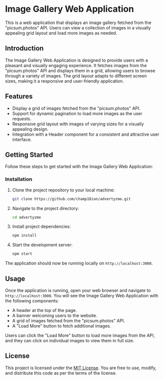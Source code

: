 
# Image Gallery Web Application

This is a web application that displays an image gallery fetched from the "picsum.photos" API. Users can view a collection of images in a visually appealing grid layout and load more images as needed.

## Introduction

The Image Gallery Web Application is designed to provide users with a pleasant and visually engaging experience. It fetches images from the "picsum.photos" API and displays them in a grid, allowing users to browse through a variety of images. The grid layout adapts to different screen sizes, making it a responsive and user-friendly application.

## Features

- Display a grid of images fetched from the "picsum.photos" API.
- Support for dynamic pagination to load more images as the user requests.
- Responsive grid layout with images of varying sizes for a visually appealing design.
- Integration with a Header component for a consistent and attractive user interface.

## Getting Started

Follow these steps to get started with the Image Gallery Web Application:

### Installation

1. Clone the project repository to your local machine:

   ```bash
   git clone https://github.com/champ18ion/advertyzme.git
   ```

2. Navigate to the project directory:

   ```bash
   cd advertyzme
   ```

3. Install project dependencies:

   ```bash
   npm install
   ```

4. Start the development server:

   ```bash
   npm start
   ```

The application should now be running locally on `http://localhost:3000`.

## Usage

Once the application is running, open your web browser and navigate to `http://localhost:3000`. You will see the Image Gallery Web Application with the following components:

- A header at the top of the page.
- A banner welcoming users to the website.
- A grid of images fetched from the "picsum.photos" API.
- A "Load More" button to fetch additional images.

Users can click the "Load More" button to load more images from the API, and they can click on individual images to view them in full size.


## License

This project is licensed under the [MIT License](LICENSE). You are free to use, modify, and distribute this code as per the terms of the license.

